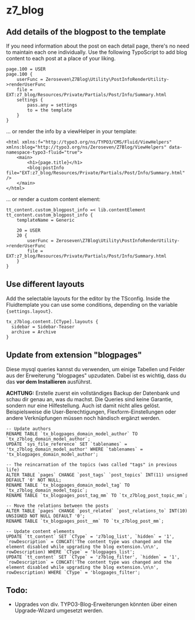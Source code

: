 # z7_blog

## Add details of the blogpost to the template

If you need information about the post on each detail page, there's no need to maintain each one individually. Use the following TypoScript to add blog content to each post at a place of your liking.

```typo3_typoscript
page.100 = USER
page.100 {
    userFunc = Zeroseven\Z7Blog\Utility\PostInfoRenderUtility->renderUserFunc
    file = EXT:z7_blog/Resources/Private/Partials/Post/Info/Summary.html
    settings {
        pass.any = settings
        to = the template
    }
}
```

… or render the info by a viewHelper in your template:

```fluid
<html xmlns:f="http://typo3.org/ns/TYPO3/CMS/Fluid/ViewHelpers" xmlns:blog="http://typo3.org/ns/Zeroseven/Z7Blog/ViewHelpers" data-namespace-typo3-fluid="true">
    <main>
        <h1>{page.title}</h1>
        <blog:postInfo file="EXT:z7_blog/Resources/Private/Partials/Post/Info/Summary.html" />
    </main>
</html>
```

… or render a custom content element:

```typo3_typoscript
tt_content.custom_blogpost_info =< lib.contentElement
tt_content.custom_blogpost_info {
    templateName = Generic

    20 = USER
    20 {
        userFunc = Zeroseven\Z7Blog\Utility\PostInfoRenderUtility->renderUserFunc
        file = EXT:z7_blog/Resources/Private/Partials/Post/Info/Summary.html
    }
}
```

## Use different layouts

Add the selectable layouts for the editor by the TSconfig.
Inside the Fluidtemplate you can use some conditions, depending on the variable `{settings.layout}`.

```
tx_z7blog.content.[CType].layouts {
  sidebar = Sidebar-Teaser
  archive = Archive
}
```

## Update from extension "blogpages"

Diese mysql queries kannst du verwenden, um einige Tabellen und Felder aus der Erweiterung "blogpages" upzudaten. Dabei ist es wichtig, dass du das **vor dem Installieren** ausführst. 

**ACHTUNG:** Erstelle zuerst ein vollständiges Backup der Datenbank und schau dir genau an, was du machst. Die Queries sind keine Garantie, sondern nur eine Hilfestellung. Auch ist damit nicht alles gelöst. Beispielsweise die User-Berechtigungen, Flexform-Einstellungen oder andere Verknüpfungen müssen noch händisch ergänzt werden. 

```mysql
-- Update authors
RENAME TABLE `tx_blogpages_domain_model_author` TO `tx_z7blog_domain_model_author`;
UPDATE `sys_file_reference` SET `tablenames` = 'tx_z7blog_domain_model_author' WHERE `tablenames` = 'tx_blogpages_domain_model_author';

-- The reincarnation of the topics (was called "tags" in previous life)
ALTER TABLE `pages` CHANGE `post_tags` `post_topics` INT(11) unsigned DEFAULT '0' NOT NULL;
RENAME TABLE `tx_blogpages_domain_model_tag` TO `tx_z7blog_domain_model_topic`;
RENAME TABLE `tx_blogpages_post_tag_mm` TO `tx_z7blog_post_topic_mm`;

-- Move the relations between the posts
ALTER TABLE `pages` CHANGE `post_related` `post_relations_to` INT(10) UNSIGNED NOT NULL DEFAULT '0';
RENAME TABLE `tx_blogpages_post__mm` TO `tx_z7blog_post_mm`;

-- Update content elements
UPDATE `tt_content` SET `CType` = 'z7blog_list', `hidden` = '1', `rowDescription` = CONCAT('The content type was changed and the element disabled while upgrading the blog extension.\n\n', rowDescription) WHERE `CType` = 'blogpages_list';
UPDATE `tt_content` SET `CType` = 'z7blog_filter', `hidden` = '1', `rowDescription` = CONCAT('The content type was changed and the element disabled while upgrading the blog extension.\n\n', rowDescription) WHERE `CType` = 'blogpages_filter';
```

## Todo:

* Upgrades von div. TYPO3-Blog-Erweiterungen könnten über einen Upgrade-Wizard umgesetzt werden.
